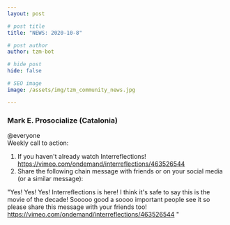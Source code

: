 ```yaml
---
layout: post

# post title
title: "NEWS: 2020-10-8"

# post author
author: tzm-bot

# hide post
hide: false

# SEO image
image: /assets/img/tzm_community_news.jpg

---
```


### Mark E. Prosocialize (Catalonia)

@​everyone   
Weekly call to action:  
1. If you haven't already watch Interreflections!  
https://vimeo.com/ondemand/interreflections/463526544  
2. Share the following chain message with friends or on your social media (or a similar message):  
  
"Yes! Yes! Yes!  Interreflections is here! I think it's safe to say this is the movie of the decade! Sooooo good a soooo important people see it so please share this message with your friends too!  
https://vimeo.com/ondemand/interreflections/463526544 "  



